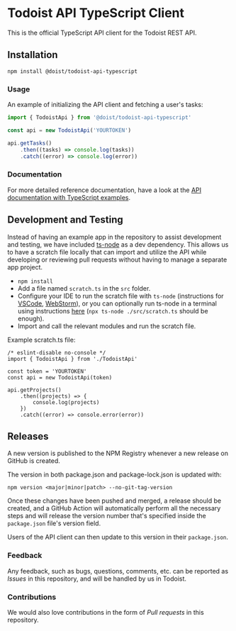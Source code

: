 # Todoist API TypeScript Client

This is the official TypeScript API client for the Todoist REST API.

## Installation

```
npm install @doist/todoist-api-typescript
```

### Usage

An example of initializing the API client and fetching a user's tasks:

```typescript
import { TodoistApi } from '@doist/todoist-api-typescript'

const api = new TodoistApi('YOURTOKEN')

api.getTasks()
    .then((tasks) => console.log(tasks))
    .catch((error) => console.log(error))
```

### Documentation

For more detailed reference documentation, have a look at the [API documentation with TypeScript examples](https://developer.todoist.com/rest/v1/?javascript).

## Development and Testing

Instead of having an example app in the repository to assist development and testing, we have included [ts-node](https://github.com/TypeStrong/ts-node) as a dev dependency. This allows us to have a scratch file locally that can import and utilize the API while developing or reviewing pull requests without having to manage a separate app project.

-   `npm install`
-   Add a file named `scratch.ts` in the `src` folder.
-   Configure your IDE to run the scratch file with `ts-node` (instructions for [VSCode](https://medium.com/@dupski/debug-typescript-in-vs-code-without-compiling-using-ts-node-9d1f4f9a94a), [WebStorm](https://www.jetbrains.com/help/webstorm/running-and-debugging-typescript.html#ws_ts_run_debug_server_side_ts_node)), or you can optionally run ts-node in a terminal using instructions [here](https://github.com/TypeStrong/ts-node) (`npx ts-node ./src/scratch.ts` should be enough).
-   Import and call the relevant modules and run the scratch file.

Example scratch.ts file:

```
/* eslint-disable no-console */
import { TodoistApi } from './TodoistApi'

const token = 'YOURTOKEN'
const api = new TodoistApi(token)

api.getProjects()
    .then((projects) => {
        console.log(projects)
    })
    .catch((error) => console.error(error))
```

## Releases

A new version is published to the NPM Registry whenever a new release on GitHub is created.

The version in both package.json and package-lock.json is updated with:

`npm version <major|minor|patch> --no-git-tag-version`

Once these changes have been pushed and merged, a release should be created, and a GitHub Action will automatically perform all the necessary steps and will release the version number that's specified inside the `package.json` file's version field.

Users of the API client can then update to this version in their `package.json`.

### Feedback

Any feedback, such as bugs, questions, comments, etc. can be reported as _Issues_ in this repository, and will be handled by us in Todoist.

### Contributions

We would also love contributions in the form of _Pull requests_ in this repository.
